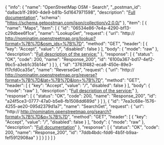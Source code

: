 {
  "info": {
    "name": "OpenStreetMap OSM - Search",
    "_postman_id": "da8acb1f-2890-4de9-b81b-5d1647971598",
    "description": "[Full documentation](http://wiki.openstreetmap.org/wiki/Nominatim#Search)",
    "schema": "https://schema.getpostman.com/json/collection/v2.0.0/"
  },
  "item": [
    {
      "name": "Maps",
      "item": [
        {
          "id": "06534e86-7e4a-4290-bf13-c29dbee6f1ce",
          "name": "LookupGet",
          "request": {
            "url": "http:// http://nominatim.openstreetmap.org/lookup?format=%7B%7D&osm_ids=%7B%7D",
            "method": "GET",
            "header": [
              {
                "key": "Accept",
                "value": "*/*",
                "disabled": false
              }
            ],
            "body": {
              "mode": "raw"
            },
            "description": "[Full description of the service:](http://wiki.openstreetmap.org/wiki/Nominatim#Address_lookup)"
          },
          "response": [
            {
              "status": "OK",
              "code": 200,
              "name": "Response_200",
              "id": "6100a367-bd17-4ef2-9bc5-a3eb1c35b14e"
            }
          ]
        },
        {
          "id": "3763f482-eca8-450e-89e3-f17cfd0ca35e",
          "name": "ReverseGet",
          "request": {
            "url": "http:// http://nominatim.openstreetmap.org/reverse?format=%7B%7D&lat=%7B%7D&lon=%7B%7D",
            "method": "GET",
            "header": [
              {
                "key": "Accept",
                "value": "*/*",
                "disabled": false
              }
            ],
            "body": {
              "mode": "raw"
            },
            "description": "[Full description of the service:](http://wiki.openstreetmap.org/wiki/Nominatim#Reverse_Geocoding)"
          },
          "response": [
            {
              "status": "OK",
              "code": 200,
              "name": "Response_200",
              "id": "a24f5ce3-0777-47a0-b5e8-fb1508dd689d"
            }
          ]
        },
        {
          "id": "7ea3c68e-1576-4255-ae20-095d2379d1a7",
          "name": "SearchGet",
          "request": {
            "url": "http:// http://nominatim.openstreetmap.org/search?format=%7B%7D&q=%7B%7D",
            "method": "GET",
            "header": [
              {
                "key": "Accept",
                "value": "*/*",
                "disabled": false
              }
            ],
            "body": {
              "mode": "raw"
            },
            "description": "[Full documentation](http://wiki.openstreetmap.org/wiki/Nominatim#Search)"
          },
          "response": [
            {
              "status": "OK",
              "code": 200,
              "name": "Response_200",
              "id": "7ddb4bdc-fdd6-4b5f-b9aa-fef5912908aa"
            }
          ]
        }
      ]
    }
  ]
}